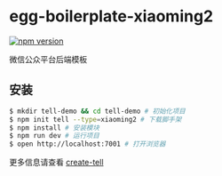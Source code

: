 # egg-boilerplate-xiaoming2

[![npm version](https://badge.fury.io/js/egg-boilerplate-mp.svg)](https://badge.fury.io/js/egg-boilerplate-mp)

微信公众平台后端模板

## 安装

```bash
$ mkdir tell-demo && cd tell-demo # 初始化项目
$ npm init tell --type=xiaoming2 # 下载脚手架
$ npm install # 安装模块
$ npm run dev # 运行项目
$ open http://localhost:7001 # 打开浏览器
```

更多信息请查看 [create-tell](https://github.com/unclexiao/create-tell) 